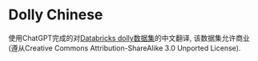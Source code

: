# Dolly Chinese

使用ChatGPT完成的对[Databricks dolly数据集](https://github.com/databrickslabs/dolly)的中文翻译, 该数据集允许商业 (遵从Creative Commons Attribution-ShareAlike 3.0 Unported License).